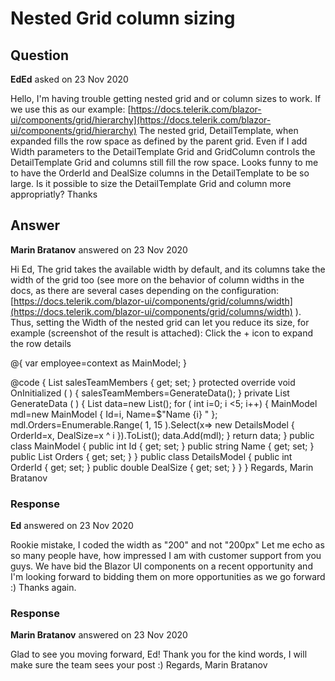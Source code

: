 # Nested Grid column sizing

## Question

**EdEd** asked on 23 Nov 2020

Hello, I'm having trouble getting nested grid and or column sizes to work. If we use this as our example: [https://docs.telerik.com/blazor-ui/components/grid/hierarchy](https://docs.telerik.com/blazor-ui/components/grid/hierarchy) The nested grid, DetailTemplate, when expanded fills the row space as defined by the parent grid. Even if I add Width parameters to the DetailTemplate Grid and GridColumn controls the DetailTemplate Grid and columns still fill the row space. Looks funny to me to have the OrderId and DealSize columns in the DetailTemplate to be so large. Is it possible to size the DetailTemplate Grid and column more appropriatly? Thanks

## Answer

**Marin Bratanov** answered on 23 Nov 2020

Hi Ed, The grid takes the available width by default, and its columns take the width of the grid too (see more on the behavior of column widths in the docs, as there are several cases depending on the configuration: [https://docs.telerik.com/blazor-ui/components/grid/columns/width](https://docs.telerik.com/blazor-ui/components/grid/columns/width) ). Thus, setting the Width of the nested grid can let you reduce its size, for example (screenshot of the result is attached): Click the + icon to expand the row details

<TelerikGrid Data="salesTeamMembers">
<DetailTemplate>
@{ var employee=context as MainModel;
<TelerikGrid Data="employee.Orders" Pageable="true" PageSize="5" Width="200px">
<GridColumns>
<GridColumn Field="OrderId"></GridColumn>
<GridColumn Field="DealSize"></GridColumn>
</GridColumns>
</TelerikGrid>
}
</DetailTemplate>
<GridColumns>
<GridColumn Field="Id"></GridColumn>
<GridColumn Field="Name"></GridColumn>
</GridColumns>
</TelerikGrid>

@code {
List<MainModel> salesTeamMembers { get; set; } protected override void OnInitialized ( ) {
salesTeamMembers=GenerateData();
} private List<MainModel> GenerateData ( ) {
List<MainModel> data=new List<MainModel>(); for ( int i=0; i <5; i++)
{
MainModel mdl=new MainModel { Id=i, Name=$"Name {i} " };
mdl.Orders=Enumerable.Range( 1, 15 ).Select(x=> new DetailsModel { OrderId=x, DealSize=x ^ i }).ToList();
data.Add(mdl);
} return data;
} public class MainModel { public int Id { get; set; } public string Name { get; set; } public List<DetailsModel> Orders { get; set; }
} public class DetailsModel { public int OrderId { get; set; } public double DealSize { get; set; }
}
} Regards, Marin Bratanov

### Response

**Ed** answered on 23 Nov 2020

Rookie mistake, I coded the width as "200" and not "200px" Let me echo as so many people have, how impressed I am with customer support from you guys. We have bid the Blazor UI components on a recent opportunity and I'm looking forward to bidding them on more opportunities as we go forward :) Thanks again.

### Response

**Marin Bratanov** answered on 23 Nov 2020

Glad to see you moving forward, Ed! Thank you for the kind words, I will make sure the team sees your post :) Regards, Marin Bratanov
